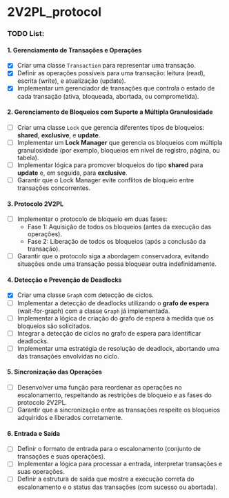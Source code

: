 # 2V2PL_protocol

### TODO List:

#### **1. Gerenciamento de Transações e Operações**

- [x] Criar uma classe `Transaction` para representar uma transação.
- [x] Definir as operações possíveis para uma transação: leitura (read), escrita (write), e atualização (update).
- [x] Implementar um gerenciador de transações que controla o estado de cada transação (ativa, bloqueada, abortada, ou comprometida).

#### **2. Gerenciamento de Bloqueios com Suporte a Múltipla Granulosidade**

- [ ] Criar uma classe `Lock` que gerencia diferentes tipos de bloqueios: **shared**, **exclusive**, e **update**.
- [ ] Implementar um **Lock Manager** que gerencia os bloqueios com múltipla granulosidade (por exemplo, bloqueios em nível de registro, página, ou tabela).
- [ ] Implementar lógica para promover bloqueios do tipo **shared** para **update** e, em seguida, para **exclusive**.
- [ ] Garantir que o Lock Manager evite conflitos de bloqueio entre transações concorrentes.

#### **3. Protocolo 2V2PL**

- [ ] Implementar o protocolo de bloqueio em duas fases:
  - Fase 1: Aquisição de todos os bloqueios (antes da execução das operações).
  - Fase 2: Liberação de todos os bloqueios (após a conclusão da transação).
- [ ] Garantir que o protocolo siga a abordagem conservadora, evitando situações onde uma transação possa bloquear outra indefinidamente.

#### **4. Detecção e Prevenção de Deadlocks**

- [x] Criar uma classe `Graph` com detecção de ciclos.
- [ ] Implementar a detecção de deadlocks utilizando o **grafo de espera** (wait-for-graph) com a classe `Graph` já implementada.
- [ ] Implementar a lógica de criação do grafo de espera à medida que os bloqueios são solicitados.
- [ ] Integrar a detecção de ciclos no grafo de espera para identificar deadlocks.
- [ ] Implementar uma estratégia de resolução de deadlock, abortando uma das transações envolvidas no ciclo.

#### **5. Sincronização das Operações**

- [ ] Desenvolver uma função para reordenar as operações no escalonamento, respeitando as restrições de bloqueio e as fases do protocolo 2V2PL.
- [ ] Garantir que a sincronização entre as transações respeite os bloqueios adquiridos e liberados corretamente.

#### **6. Entrada e Saída**

- [ ] Definir o formato de entrada para o escalonamento (conjunto de transações e suas operações).
- [ ] Implementar a lógica para processar a entrada, interpretar transações e suas operações.
- [ ] Definir a estrutura de saída que mostre a execução correta do escalonamento e o status das transações (com sucesso ou abortada).
